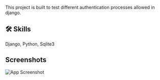 This project is built to test different authentication processes allowed in django.


## 🛠 Skills
Django, Python, Sqlite3

## Screenshots

![App Screenshot](https://via.placeholder.com/468x300?text=App+Screenshot+Here)

